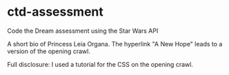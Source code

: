 # ctd-assessment
Code the Dream assessment using the Star Wars API

A short bio of Princess Leia Organa. The hyperlink "A New Hope" leads to a version of the opening crawl.

Full disclosure: I used a tutorial for the CSS on the opening crawl.
